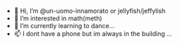 - 👋 Hi, I’m @un-uomo-innamorato or jellyfish/jeffylish
- 👀 I’m interested in math(meth) 
- 🌱 I’m currently learning to dance... 
- 📫 I dont have a phone but im always in the building ...

<!---
un-uomo-innamorato/un-uomo-innamorato is a ✨ special ✨ repository because its `README.md` (this file) appears on your GitHub profile.
You can click the Preview link to take a look at your changes.
--->
